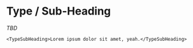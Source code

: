 # Type / Sub-Heading

*TBD*

```
<TypeSubHeading>Lorem ipsum dolor sit amet, yeah.</TypeSubHeading>
```
